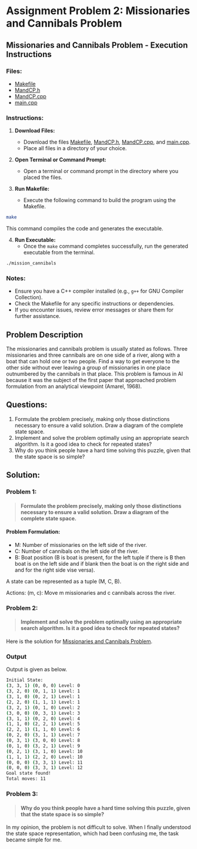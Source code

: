 # Assignment Problem 2: Missionaries and Cannibals Problem

## Missionaries and Cannibals Problem - Execution Instructions

### Files:

- [Makefile](makefile)
- [MandCP.h](MandCP.h)
- [MandCP.cpp](MandCP.cpp)
- [main.cpp](main.cpp)

### Instructions:

1. **Download Files:**
   - Download the files [Makefile](makefile), [MandCP.h](MandCP.h), [MandCP.cpp](MandCP.cpp), and [main.cpp](main.cpp).
   - Place all files in a directory of your choice.

2. **Open Terminal or Command Prompt:**
   - Open a terminal or command prompt in the directory where you placed the files.

3. **Run Makefile:**
   - Execute the following command to build the program using the Makefile.

```bash
make
```

   This command compiles the code and generates the executable.

4. **Run Executable:**
   - Once the `make` command completes successfully, run the generated executable from the terminal.

```zsh
./mission_cannibals
```

### Notes:
- Ensure you have a C++ compiler installed (e.g., `g++` for GNU Compiler Collection).
- Check the Makefile for any specific instructions or dependencies.
- If you encounter issues, review error messages or share them for further assistance.

## Problem Description

The missionaries and cannibals problem is usually stated as follows. Three missionaries and three cannibals are on one side of a river, along with a boat that can hold one or two people. Find a way to get everyone to the other side without ever leaving a group of missionaries in one place outnumbered by the cannibals in that place. This problem is famous in AI because it was the subject of the first paper that approached problem formulation from an analytical viewpoint (Amarel, 1968).
## Questions:
1. Formulate the problem precisely, making only those distinctions necessary to ensure a valid solution. Draw a diagram of the complete state space.
2. Implement and solve the problem optimally using an appropriate search algorithm. Is it a good idea to check for repeated states?
3. Why do you think people have a hard time solving this puzzle, given that the state space is so simple?

##  Solution:
### Problem 1:
> #### Formulate the problem precisely, making only those distinctions necessary to ensure a valid solution. Draw a diagram of the complete state space.

#### Problem Formulation:
- M: Number of missionaries on the left side of the river.
- C: Number of cannibals on the left side of the river.
- B: Boat position (B is boat is present, for the left tuple if there is B then boat is on the left side and if blank then the boat is on the right side and and for the right side vise versa).

A state can be represented as a tuple (M, C, B).

Actions:
(m, c): Move m missionaries and c cannibals across the river.


### Problem 2:
> #### Implement and solve the problem optimally using an appropriate search algorithm. Is it a good idea to check for repeated states?

Here is the solution for [Missionaries and Cannibals Problem](main.cpp).

### Output

Output is given as below.
```bash
Initial State: 
(3, 3, 1) (0, 0, 0) Level: 0
(3, 2, 0) (0, 1, 1) Level: 1
(3, 1, 0) (0, 2, 1) Level: 1
(2, 2, 0) (1, 1, 1) Level: 1
(3, 2, 1) (0, 1, 0) Level: 2
(3, 0, 0) (0, 3, 1) Level: 3
(3, 1, 1) (0, 2, 0) Level: 4
(1, 1, 0) (2, 2, 1) Level: 5
(2, 2, 1) (1, 1, 0) Level: 6
(0, 2, 0) (3, 1, 1) Level: 7
(0, 3, 1) (3, 0, 0) Level: 8
(0, 1, 0) (3, 2, 1) Level: 9
(0, 2, 1) (3, 1, 0) Level: 10
(1, 1, 1) (2, 2, 0) Level: 10
(0, 0, 0) (3, 3, 1) Level: 11
(0, 0, 0) (3, 3, 1) Level: 12
Goal state found!
Total moves: 11
```

### Problem 3:
> #### Why do you think people have a hard time solving this puzzle, given that the state space is so simple?

In my opinion, the problem is not difficult to solve. When I finally understood the state space representation, which had been confusing me, the task became simple for me.

